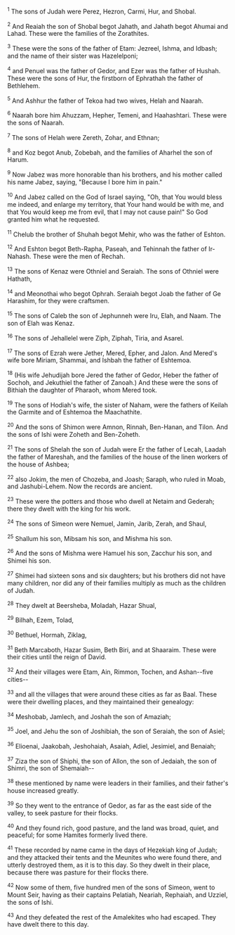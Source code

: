 <sup>1</sup> 
The sons of Judah were Perez, Hezron, Carmi, Hur, and Shobal. 

<sup>2</sup> 
And Reaiah the son of Shobal begot Jahath, and Jahath begot Ahumai and Lahad. These were the families of the Zorathites. 

<sup>3</sup> 
These were the sons of the father of Etam: Jezreel, Ishma, and Idbash; and the name of their sister was Hazelelponi; 

<sup>4</sup> 
and Penuel was the father of Gedor, and Ezer was the father of Hushah. These were the sons of Hur, the firstborn of Ephrathah the father of Bethlehem. 

<sup>5</sup> 
And Ashhur the father of Tekoa had two wives, Helah and Naarah. 

<sup>6</sup> 
Naarah bore him Ahuzzam, Hepher, Temeni, and Haahashtari. These were the sons of Naarah. 

<sup>7</sup> 
The sons of Helah were Zereth, Zohar, and Ethnan; 

<sup>8</sup> 
and Koz begot Anub, Zobebah, and the families of Aharhel the son of Harum. 

<sup>9</sup> 
Now Jabez was more honorable than his brothers, and his mother called his name Jabez, saying, "Because I bore him in pain." 

<sup>10</sup> 
And Jabez called on the God of Israel saying, "Oh, that You would bless me indeed, and enlarge my territory, that Your hand would be with me, and that You would keep me from evil, that I may not cause pain!" So God granted him what he requested. 

<sup>11</sup> 
Chelub the brother of Shuhah begot Mehir, who was the father of Eshton. 

<sup>12</sup> 
And Eshton begot Beth-Rapha, Paseah, and Tehinnah the father of Ir-Nahash. These were the men of Rechah. 

<sup>13</sup> 
The sons of Kenaz were Othniel and Seraiah. The sons of Othniel were Hathath, 

<sup>14</sup> 
and Meonothai who begot Ophrah. Seraiah begot Joab the father of Ge Harashim, for they were craftsmen. 

<sup>15</sup> 
The sons of Caleb the son of Jephunneh were Iru, Elah, and Naam. The son of Elah was Kenaz. 

<sup>16</sup> 
The sons of Jehallelel were Ziph, Ziphah, Tiria, and Asarel. 

<sup>17</sup> 
The sons of Ezrah were Jether, Mered, Epher, and Jalon. And Mered's wife bore Miriam, Shammai, and Ishbah the father of Eshtemoa. 

<sup>18</sup> 
(His wife Jehudijah bore Jered the father of Gedor, Heber the father of Sochoh, and Jekuthiel the father of Zanoah.) And these were the sons of Bithiah the daughter of Pharaoh, whom Mered took. 

<sup>19</sup> 
The sons of Hodiah's wife, the sister of Naham, were the fathers of Keilah the Garmite and of Eshtemoa the Maachathite. 

<sup>20</sup> 
And the sons of Shimon were Amnon, Rinnah, Ben-Hanan, and Tilon. And the sons of Ishi were Zoheth and Ben-Zoheth. 

<sup>21</sup> 
The sons of Shelah the son of Judah were Er the father of Lecah, Laadah the father of Mareshah, and the families of the house of the linen workers of the house of Ashbea; 

<sup>22</sup> 
also Jokim, the men of Chozeba, and Joash; Saraph, who ruled in Moab, and Jashubi-Lehem. Now the records are ancient. 

<sup>23</sup> 
These were the potters and those who dwell at Netaim and Gederah; there they dwelt with the king for his work.

<sup>24</sup> 
The sons of Simeon were Nemuel, Jamin, Jarib, Zerah, and Shaul, 

<sup>25</sup> 
Shallum his son, Mibsam his son, and Mishma his son. 

<sup>26</sup> 
And the sons of Mishma were Hamuel his son, Zacchur his son, and Shimei his son. 

<sup>27</sup> 
Shimei had sixteen sons and six daughters; but his brothers did not have many children, nor did any of their families multiply as much as the children of Judah. 

<sup>28</sup> 
They dwelt at Beersheba, Moladah, Hazar Shual, 

<sup>29</sup> 
Bilhah, Ezem, Tolad, 

<sup>30</sup> 
Bethuel, Hormah, Ziklag, 

<sup>31</sup> 
Beth Marcaboth, Hazar Susim, Beth Biri, and at Shaaraim. These were their cities until the reign of David. 

<sup>32</sup> 
And their villages were Etam, Ain, Rimmon, Tochen, and Ashan--five cities-- 

<sup>33</sup> 
and all the villages that were around these cities as far as Baal. These were their dwelling places, and they maintained their genealogy: 

<sup>34</sup> 
Meshobab, Jamlech, and Joshah the son of Amaziah; 

<sup>35</sup> 
Joel, and Jehu the son of Joshibiah, the son of Seraiah, the son of Asiel; 

<sup>36</sup> 
Elioenai, Jaakobah, Jeshohaiah, Asaiah, Adiel, Jesimiel, and Benaiah; 

<sup>37</sup> 
Ziza the son of Shiphi, the son of Allon, the son of Jedaiah, the son of Shimri, the son of Shemaiah-- 

<sup>38</sup> 
these mentioned by name were leaders in their families, and their father's house increased greatly. 

<sup>39</sup> 
So they went to the entrance of Gedor, as far as the east side of the valley, to seek pasture for their flocks. 

<sup>40</sup> 
And they found rich, good pasture, and the land was broad, quiet, and peaceful; for some Hamites formerly lived there. 

<sup>41</sup> 
These recorded by name came in the days of Hezekiah king of Judah; and they attacked their tents and the Meunites who were found there, and utterly destroyed them, as it is to this day. So they dwelt in their place, because there was pasture for their flocks there. 

<sup>42</sup> 
Now some of them, five hundred men of the sons of Simeon, went to Mount Seir, having as their captains Pelatiah, Neariah, Rephaiah, and Uzziel, the sons of Ishi. 

<sup>43</sup> 
And they defeated the rest of the Amalekites who had escaped. They have dwelt there to this day.